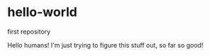 # hello-world
first repository


Hello humans! 
I'm just trying to figure this stuff out, so far so good! 
